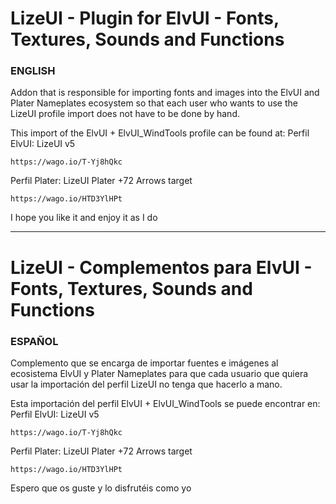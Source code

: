 # LizeUI - Plugin for ElvUI - Fonts, Textures, Sounds and Functions

### ENGLISH
Addon that is responsible for importing fonts and images into the ElvUI and Plater Nameplates ecosystem so that each user who wants to use the LizeUI profile import does not have to be done by hand.

This import of the ElvUI + ElvUI_WindTools profile can be found at:
Perfil ElvUI: LizeUI v5
```
https://wago.io/T-Yj8hQkc
```
Perfil Plater: LizeUI Plater +72 Arrows target
```
https://wago.io/HTD3YlHPt
```

I hope you like it and enjoy it as I do

-----

# LizeUI - Complementos para ElvUI - Fonts, Textures, Sounds and Functions

### ESPAÑOL
Complemento que se encarga de importar fuentes e imágenes al ecosistema ElvUI y Plater Nameplates para que cada usuario que quiera usar la importación del perfil LizeUI no tenga que hacerlo a mano.

Esta importación del perfil ElvUI + ElvUI_WindTools se puede encontrar en:
Perfil ElvUI: LizeUI v5
```
https://wago.io/T-Yj8hQkc
```
Perfil Plater: LizeUI Plater +72 Arrows target
```
https://wago.io/HTD3YlHPt
```
Espero que os guste y lo disfrutéis como yo

